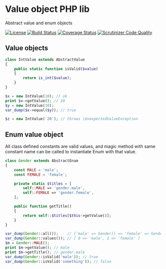 # Value object PHP lib

Abstract value and enum objects

[![License](https://img.shields.io/packagist/l/tmilos/value.svg)](https://packagist.org/packages/tmilos/value)
[![Build Status](https://travis-ci.org/tmilos/value.svg?branch=master)](https://travis-ci.org/tmilos/value)
[![Coverage Status](https://coveralls.io/repos/github/tmilos/value/badge.svg?branch=master)](https://coveralls.io/github/tmilos/value?branch=master)
[![Scrutinizer Code Quality](https://scrutinizer-ci.com/g/tmilos/value/badges/quality-score.png?b=master)](https://scrutinizer-ci.com/g/tmilos/value/?branch=master)

## Value objects

```php
class IntValue extends AbstractValue
{
    public static function isValid($value)
    {
        return is_int($value);
    }
}

$x = new IntValue(10); // ok
print $x->getValue(); // 10
$y = new IntValue(10);
var_dump($x->equal($y)); // true

$z = new IntValue('20'); // throws \UnexpectedValueException
```

## Enum value object

All class defined constants are valid values, and magic method with same constant name can be called to instantiate Enum with that value.

```php
class Gender extends AbstractEnum
{
    const MALE = 'male';
    const FEMALE = 'female';

    private static $titles = [
        self::MALE => 'gender.male',
        self::FEMALE => 'gender.female',
    ];

    public function getTitle()
    {
        return self::$titles[$this->getValue()];
    }
}

var_dump(Gender::all());    // ['male' => Gender() => 'female' => Gender() ]
var_dump(Gender::values()); // [ 0 => 'male', 1 => 'female' ]
$m = Gender::MALE();
print $m->getValue(); // male
print $m->getTitle(); // gender.male
var_dump(Gender::isValid('male')); // true
var_dump(Gender::isValid('something')); // false
```
